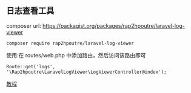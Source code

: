 ## 日志查看工具
composer url: https://packagist.org/packages/rap2hpoutre/laravel-log-viewer

```
composer require rap2hpoutre/laravel-log-viewer
```

使用:在 routes/web.php 中添加路由，然后访问该路由即可
```
Route::get('logs', '\Rap2hpoutre\LaravelLogViewer\LogViewerController@index');
```

[教程](https://learnku.com/courses/laravel-package/2019/log-view-tool-rap2hpoutrelaravel-log-viewer/1971)
